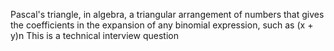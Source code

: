Pascal's triangle, in algebra, a triangular arrangement of numbers that gives the coefficients in the expansion of any binomial expression, such as (x + y)n
This is a technical interview question